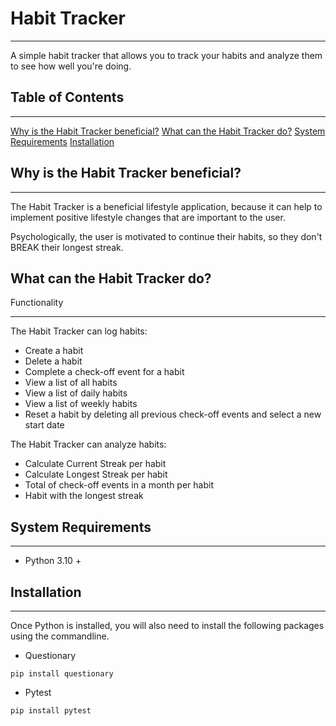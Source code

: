 # Habit Tracker
***
A simple habit tracker that allows you to track your habits 
and analyze them to see how well you're doing.

## Table of Contents
***
[Why is the Habit Tracker beneficial?](#Why-is-the-habit-tracker-beneficial)
[What can the Habit Tracker do?](#What-can-the-habit-tracker-do?)
[System Requirements](#System-Requirements)
[Installation](#Installation)

## Why is the Habit Tracker beneficial?
***

The Habit Tracker is a beneficial lifestyle application, 
because it can help to implement positive lifestyle changes that are important to the user.

Psychologically, the user is motivated to continue their habits, so they don't BREAK 
their longest streak.

## What can the Habit Tracker do? 

Functionality
***

The Habit Tracker can log habits:

- Create a habit
- Delete a habit
- Complete a check-off event for a habit
- View a list of all habits
- View a list of daily habits
- View a list of weekly habits
- Reset a habit by deleting all previous check-off events and select a new start date


The Habit Tracker can analyze habits:

  - Calculate Current Streak per habit
  - Calculate Longest Streak per habit
  - Total of check-off events in a month per habit
  - Habit with the longest streak


## System Requirements
***

- Python 3.10 +

## Installation
***
Once Python is installed, you will also need to install the following packages
using the commandline. 

- Questionary
``````commandline
pip install questionary
``````

- Pytest
``````commandline
pip install pytest
``````


